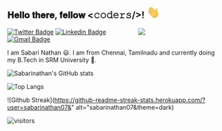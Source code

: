 <h2> 𝐇𝐞𝐥𝐥𝐨 𝐭𝐡𝐞𝐫𝐞, 𝐟𝐞𝐥𝐥𝐨𝐰 <𝚌𝚘𝚍𝚎𝚛𝚜/>! <img src="https://raw.githubusercontent.com/ABSphreak/ABSphreak/master/gifs/Hi.gif" width="30px"></h2>

<img align='right' src='https://user-images.githubusercontent.com/5713670/87202985-820dcb80-c2b6-11ea-9f56-7ec461c497c3.gif' width='200"'>

[![Twitter Badge](https://img.shields.io/badge/-@im__Sabari-1ca0f1?style=flat-square&labelColor=1ca0f1&logo=twitter&logoColor=white&link=https://twitter.com/im__Sabari)](https://twitter.com/im__Sabari/) [![Linkedin Badge](https://img.shields.io/badge/-SabariNathan-blue?style=flat-square&logo=Linkedin&logoColor=white&link=https://www.linkedin.com/in/sabari-nathan-b15514172/)](https://www.linkedin.com/in/sabari-nathan-b15514172/) 
[![Gmail Badge](https://img.shields.io/badge/-rs.sabarinathan02@gmail.com-c14438?style=flat-square&logo=Gmail&logoColor=white&link=mailto:rs.sabarinathan02@gmail.com)](mailto:rs.sabarinathan02@gmail.com)

I am Sabari Nathan 😃. I am from Chennai, Tamilnadu and currently doing my B.Tech in SRM University 🏫.


![Sabarinathan's GitHub stats](https://github-readme-stats.vercel.app/api?username=sabarinathan07&theme=dark&show_icons=true)

![Top Langs](https://github-readme-stats.vercel.app/api/top-langs/?username=sabarinathan07&layout=compact&theme=dark)

![Github Streak](https://github-readme-streak-stats.herokuapp.com/?user=sabarinathan07&" alt="sabarinathan07&theme=dark)


<!-- <p><img align="center" src="https://github-readme-streak-stats.herokuapp.com/?user=sabarinathan07&" alt="sabarinathan07"/></p> -->


<!-- [![Readme Card](https://github-readme-stats.vercel.app/api/pin/?username=anuraghazra&repo=github-readme-stats)](https://github.com/anuraghazra/github-readme-stats) -->



![visitors](https://visitor-badge.glitch.me/badge?page_id=sabarinathan07.sabarinathan07)
<!--
**Sabarinathan07/Sabarinathan07** is a ✨ _special_ ✨ repository because its `README.md` (this file) appears on your GitHub profile.

Here are some ideas to get you started:

- 🔭 I’m currently working on ...
- 🌱 I’m currently learning ...
- 👯 I’m looking to collaborate on ...
- 🤔 I’m looking for help with ...
- 💬 Ask me about ...
- 📫 How to reach me: ...
- 😄 Pronouns: ...
- ⚡ Fun fact: ...
-->
